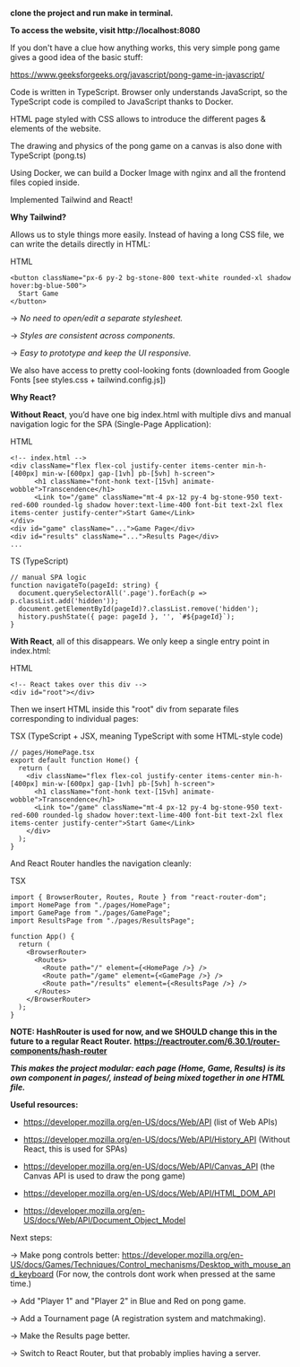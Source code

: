 **clone the project and run make in terminal.**

**To access the website, visit http://localhost:8080**

If you don't have a clue how anything works, this very simple pong game gives a good idea of the basic stuff:

https://www.geeksforgeeks.org/javascript/pong-game-in-javascript/


Code is written in TypeScript. Browser only understands JavaScript, so the TypeScript code is compiled to JavaScript thanks to Docker.

HTML page styled with CSS allows to introduce the different pages & elements of the website.

The drawing and physics of the pong game on a canvas is also done with TypeScript (pong.ts)

Using Docker, we can build a Docker Image with nginx and all the frontend files copied inside.

Implemented Tailwind and React!

**Why Tailwind?**

Allows us to style things more easily. Instead of having a long CSS file, we can write the details directly in HTML:

HTML
```
<button className="px-6 py-2 bg-stone-800 text-white rounded-xl shadow hover:bg-blue-500">
  Start Game
</button>
```

-> _No need to open/edit a separate stylesheet._

-> _Styles are consistent across components._

-> _Easy to prototype and keep the UI responsive._

We also have access to pretty cool-looking fonts (downloaded from Google Fonts [see styles.css + tailwind.config.js])

**Why React?**

**Without React**, you’d have one big index.html with multiple divs and manual navigation logic for the SPA (Single-Page Application):

HTML
```
<!-- index.html -->
<div className="flex flex-col justify-center items-center min-h-[400px] min-w-[600px] gap-[1vh] pb-[5vh] h-screen">
      <h1 className="font-honk text-[15vh] animate-wobble">Transcendence</h1>
      <Link to="/game" className="mt-4 px-12 py-4 bg-stone-950 text-red-600 rounded-lg shadow hover:text-lime-400 font-bit text-2xl flex items-center justify-center">Start Game</Link>
</div>
<div id="game" className="...">Game Page</div>
<div id="results" className="...">Results Page</div>
...
```

TS (TypeScript)
```
// manual SPA logic
function navigateTo(pageId: string) {
  document.querySelectorAll('.page').forEach(p => p.classList.add('hidden'));
  document.getElementById(pageId)?.classList.remove('hidden');
  history.pushState({ page: pageId }, '', `#${pageId}`);
}
```

**With React**, all of this disappears.
We only keep a single entry point in index.html:

HTML
```
<!-- React takes over this div -->
<div id="root"></div>
```

Then we insert HTML inside this "root" div from separate files corresponding to individual pages:

TSX (TypeScript + JSX, meaning TypeScript with some HTML-style code)

```
// pages/HomePage.tsx
export default function Home() {
  return (
    <div className="flex flex-col justify-center items-center min-h-[400px] min-w-[600px] gap-[1vh] pb-[5vh] h-screen">
      <h1 className="font-honk text-[15vh] animate-wobble">Transcendence</h1>
      <Link to="/game" className="mt-4 px-12 py-4 bg-stone-950 text-red-600 rounded-lg shadow hover:text-lime-400 font-bit text-2xl flex items-center justify-center">Start Game</Link>
    </div>
  );
}

```

And React Router handles the navigation cleanly:

TSX
```
import { BrowserRouter, Routes, Route } from "react-router-dom";
import HomePage from "./pages/HomePage";
import GamePage from "./pages/GamePage";
import ResultsPage from "./pages/ResultsPage";

function App() {
  return (
    <BrowserRouter>
      <Routes>
        <Route path="/" element={<HomePage />} />
        <Route path="/game" element={<GamePage />} />
        <Route path="/results" element={<ResultsPage />} />
      </Routes>
    </BrowserRouter>
  );
}
```

**NOTE: HashRouter is used for now, and we SHOULD change this in the future to a regular React Router.**
**https://reactrouter.com/6.30.1/router-components/hash-router**

**_This makes the project modular: each page (Home, Game, Results) is its own component in pages/, instead of being mixed together in one HTML file._**


**Useful resources:**
 
- https://developer.mozilla.org/en-US/docs/Web/API (list of Web APIs)

- https://developer.mozilla.org/en-US/docs/Web/API/History_API (Without React, this is used for SPAs)

- https://developer.mozilla.org/en-US/docs/Web/API/Canvas_API (the Canvas API is used to draw the pong game)

- https://developer.mozilla.org/en-US/docs/Web/API/HTML_DOM_API

- https://developer.mozilla.org/en-US/docs/Web/API/Document_Object_Model


Next steps:

-> Make pong controls better: https://developer.mozilla.org/en-US/docs/Games/Techniques/Control_mechanisms/Desktop_with_mouse_and_keyboard (For now, the controls dont work when pressed at the same time.)

-> Add "Player 1" and "Player 2" in Blue and Red on pong game.

-> Add a Tournament page (A registration system and matchmaking).

-> Make the Results page better.

-> Switch to React Router, but that probably implies having a server.
